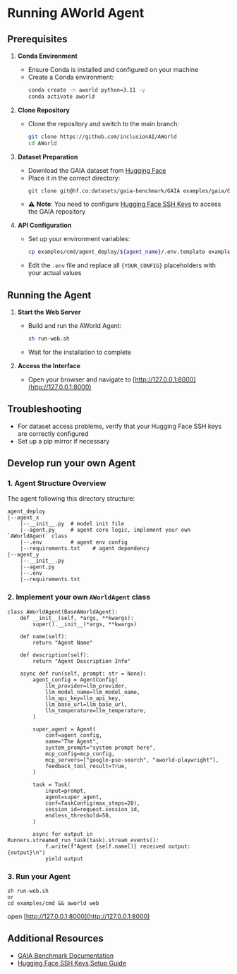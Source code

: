 # Running AWorld Agent

## Prerequisites

1. **Conda Environment**
   - Ensure Conda is installed and configured on your machine
   - Create a Conda environment:
     ```bash
     conda create -n aworld python=3.11 -y
     conda activate aworld
     ```

2. **Clone Repository**
   - Clone the repository and switch to the main branch:
     ```bash
     git clone https://github.com/inclusionAI/AWorld
     cd AWorld
     ```

3. **Dataset Preparation**
   - Download the GAIA dataset from [Hugging Face](https://huggingface.co/datasets/gaia-benchmark/GAIA)
   - Place it in the correct directory:
     ```bash
     git clone git@hf.co:datasets/gaia-benchmark/GAIA examples/gaia/GAIA
     ```
   - ⚠️ **Note**: You need to configure [Hugging Face SSH Keys](https://huggingface.co/settings/keys) to access the GAIA repository

4. **API Configuration**
   - Set up your environment variables:
     ```bash
     cp examples/cmd/agent_deploy/${agent_name}/.env.template examples/cmd/agent_deploy/${agent_name}/.env
     ```
   - Edit the `.env` file and replace all `{YOUR_CONFIG}` placeholders with your actual values

## Running the Agent

1. **Start the Web Server**
   - Build and run the AWorld Agent:
     ```bash
     sh run-web.sh
     ```
   - Wait for the installation to complete

2. **Access the Interface**
   - Open your browser and navigate to [http://127.0.0.1:8000](http://127.0.0.1:8000)

## Troubleshooting

   - For dataset access problems, verify that your Hugging Face SSH keys are correctly configured
   - Set up a pip mirror if necessary

## Develop run your own Agent

### 1. Agent Structure Overview

The agent following this directory structure:

```
agent_deploy
|--agent_x
    |--__init__.py  # model init file
    |--agent.py     # agent core logic, implement your own `AWorldAgent` class
    |--.env         # agent env config
    |--requirements.txt    # agent dependency
|--agent_y
    |--__init__.py
    |--agent.py
    |--.env
    |--requirements.txt
```

### 2. Implement your own `AWorldAgent` class

```
class AWorldAgent(BaseAWorldAgent):
    def __init__(self, *args, **kwargs):
        super().__init__(*args, **kwargs)

    def name(self):
        return "Agent Name"

    def description(self):
        return "Agent Description Info"

    async def run(self, prompt: str = None):
        agent_config = AgentConfig(
            llm_provider=llm_provider,
            llm_model_name=llm_model_name,
            llm_api_key=llm_api_key,
            llm_base_url=llm_base_url,
            llm_temperature=llm_temperature,
        )

        super_agent = Agent(
            conf=agent_config,
            name="The Agent",
            system_prompt="system prompt here",
            mcp_config=mcp_config,
            mcp_servers=["google-pse-search", "aworld-playwright"],
            feedback_tool_result=True,
        )

        task = Task(
            input=prompt,
            agent=super_agent,
            conf=TaskConfig(max_steps=20),
            session_id=request.session_id,
            endless_threshold=50,
        )

        async for output in Runners.streamed_run_task(task).stream_events():
            f.write(f"Agent {self.name()} received output: {output}\n")
            yield output

```

### 3. Run your Agent

```
sh run-web.sh
or
cd examples/cmd && aworld web
```

open [http://127.0.0.1:8000](http://127.0.0.1:8000)



## Additional Resources

   - [GAIA Benchmark Documentation](https://huggingface.co/datasets/gaia-benchmark/GAIA)
   - [Hugging Face SSH Keys Setup Guide](https://huggingface.co/settings/keys)
